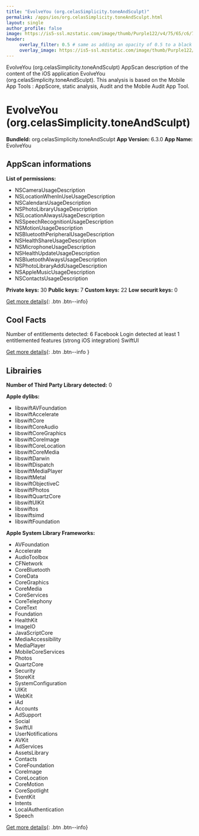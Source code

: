 ```yaml
---
title: "EvolveYou (org.celasSimplicity.toneAndSculpt)"
permalink: /apps/ios/org.celasSimplicity.toneAndSculpt.html
layout: single
author_profile: false
image: https://is5-ssl.mzstatic.com/image/thumb/Purple122/v4/75/65/c6/7565c630-7f3f-bb4e-3603-4fd04b3d2e8e/AppIcon-0-0-1x_U007emarketing-0-0-0-10-0-0-sRGB-0-0-0-GLES2_U002c0-512MB-85-220-0-0.png/512x512bb.jpg
header: 
     overlay_filter: 0.5 # same as adding an opacity of 0.5 to a black background
     overlay_image: https://is5-ssl.mzstatic.com/image/thumb/Purple122/v4/75/65/c6/7565c630-7f3f-bb4e-3603-4fd04b3d2e8e/AppIcon-0-0-1x_U007emarketing-0-0-0-10-0-0-sRGB-0-0-0-GLES2_U002c0-512MB-85-220-0-0.png/512x512bb.jpg
---
```

EvolveYou (org.celasSimplicity.toneAndSculpt) AppScan description of the content of the iOS application EvolveYou (org.celasSimplicity.toneAndSculpt). This analysis is based on the Mobile App Tools : AppScore, static analysis, Audit and the Mobile Audit App Tool.

# EvolveYou (org.celasSimplicity.toneAndSculpt)

**BundleId:** org.celasSimplicity.toneAndSculpt
**App Version:** 6.3.0
**App Name:** EvolveYou


## AppScan informations 

**List of permissions:** 
- NSCameraUsageDescription
- NSLocationWhenInUseUsageDescription
- NSCalendarsUsageDescription
- NSPhotoLibraryUsageDescription
- NSLocationAlwaysUsageDescription
- NSSpeechRecognitionUsageDescription
- NSMotionUsageDescription
- NSBluetoothPeripheralUsageDescription
- NSHealthShareUsageDescription
- NSMicrophoneUsageDescription
- NSHealthUpdateUsageDescription
- NSBluetoothAlwaysUsageDescription
- NSPhotoLibraryAddUsageDescription
- NSAppleMusicUsageDescription
- NSContactsUsageDescription
  
  
**Private keys:** 30
**Public keys:** 7
**Custom keys:** 22
**Low securit keys:** 0
  
[Get more details](/pricing.html){: .btn .btn--info}

## Cool Facts

Number of entitlements detected: 6
Facebook Login detected
at least 1 entitlemented features (strong iOS integration)
SwiftUI
  
[Get more details](/pricing.html){: .btn .btn--info }

## Librairies 
**Number of Third Party Library detected:** 0


**Apple dylibs:**
- libswiftAVFoundation
- libswiftAccelerate
- libswiftCore
- libswiftCoreAudio
- libswiftCoreGraphics
- libswiftCoreImage
- libswiftCoreLocation
- libswiftCoreMedia
- libswiftDarwin
- libswiftDispatch
- libswiftMediaPlayer
- libswiftMetal
- libswiftObjectiveC
- libswiftPhotos
- libswiftQuartzCore
- libswiftUIKit
- libswiftos
- libswiftsimd
- libswiftFoundation


**Apple System Library Frameworks:**
- AVFoundation
- Accelerate
- AudioToolbox
- CFNetwork
- CoreBluetooth
- CoreData
- CoreGraphics
- CoreMedia
- CoreServices
- CoreTelephony
- CoreText
- Foundation
- HealthKit
- ImageIO
- JavaScriptCore
- MediaAccessibility
- MediaPlayer
- MobileCoreServices
- Photos
- QuartzCore
- Security
- StoreKit
- SystemConfiguration
- UIKit
- WebKit
- iAd
- Accounts
- AdSupport
- Social
- SwiftUI
- UserNotifications
- AVKit
- AdServices
- AssetsLibrary
- Contacts
- CoreFoundation
- CoreImage
- CoreLocation
- CoreMotion
- CoreSpotlight
- EventKit
- Intents
- LocalAuthentication
- Speech


  
[Get more details](/pricing.html){: .btn .btn--info}

